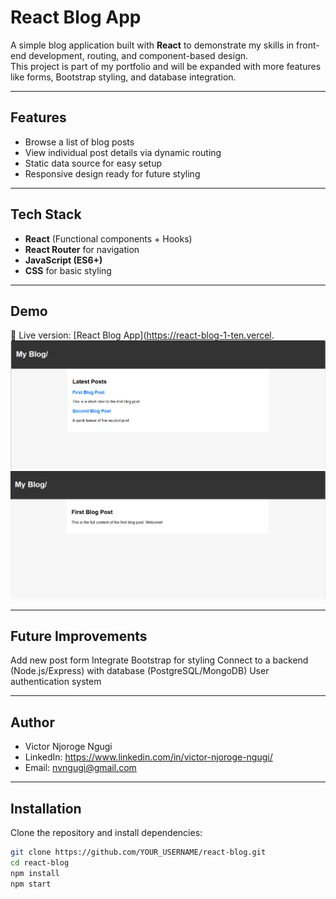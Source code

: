# React Blog App

A simple blog application built with **React** to demonstrate my skills in front-end development, routing, and component-based design.  
This project is part of my portfolio and will be expanded with more features like forms, Bootstrap styling, and database integration.

---

## Features
- Browse a list of blog posts
- View individual post details via dynamic routing
- Static data source for easy setup
- Responsive design ready for future styling

---

## Tech Stack
- **React** (Functional components + Hooks)
- **React Router** for navigation
- **JavaScript (ES6+)**
- **CSS** for basic styling

---

## Demo
🚀 Live version: [React Blog App](https://react-blog-1-ten.vercel.
![Blog Homepage](screenshots/homepage.png)
![Post Detail](screenshots/postdetail.png)

---
## Future Improvements

Add new post form
Integrate Bootstrap for styling
Connect to a backend (Node.js/Express) with database (PostgreSQL/MongoDB)
User authentication system

---

## Author

- Victor Njoroge Ngugi
- LinkedIn: https://www.linkedin.com/in/victor-njoroge-ngugi/
- Email: nvngugi@gmail.com

---

## Installation
Clone the repository and install dependencies:



```bash
git clone https://github.com/YOUR_USERNAME/react-blog.git
cd react-blog
npm install
npm start

